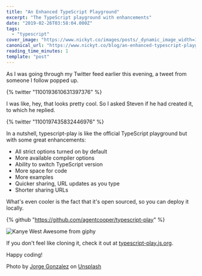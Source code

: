 ```yaml
---
title: "An Enhanced TypeScript Playground"
excerpt: "The TypeScript playground with enhancements"
date: "2019-02-26T03:58:04.000Z"
tags:
  - "typescript"
cover_image: "https://www.nickyt.co/images/posts/_dynamic_image_width=1000,height=420,fit=cover,gravity=auto,format=auto_https%3A%2F%2Fthepracticaldev.s3.amazonaws.com%2Fi%2F5rrpk58vqffc396paebe.jpg"
canonical_url: "https://www.nickyt.co/blog/an-enhanced-typescript-playground-49j6/"
reading_time_minutes: 1
template: "post"
---
```


As I was going through my Twitter feed earlier this evening, a tweet from someone I follow popped up.

{% twitter "1100193610631397376" %}

I was like, hey, that looks pretty cool. So I asked Steven if he had created it, to which he replied.

{% twitter "1100197435832446976" %}

In a nutshell, typescript-play is like the official TypeScript playground but with some great enhancements:

- All strict options turned on by default
- More available compiler options
- Ability to switch TypeScript version
- More space for code
- More examples
- Quicker sharing, URL updates as you type
- Shorter sharing URLs

What's even cooler is the fact that it's open sourced, so you can deploy it locally.

{% github "https://github.com/agentcooper/typescript-play" %}

![Kanye West Awesome from giphy](https://media.giphy.com/media/5fMlYckytHM4g/giphy-downsized.gif)

If you don't feel like cloning it, check it out at [typescript-play.js.org](https://typescript-play.js.org).

Happy coding!

Photo by [Jorge Gonzalez](https://unsplash.com/photos/XGG12wqCkk8?utm_source=unsplash&utm_medium=referral&utm_content=creditCopyText) on [Unsplash](https://unsplash.com/search/photos/playground?utm_source=unsplash&utm_medium=referral&utm_content=creditCopyText)
